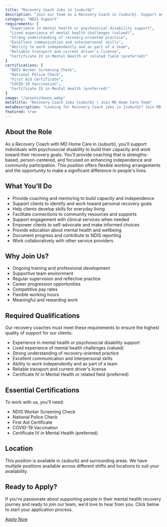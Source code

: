 ```yaml
---
title: "Recovery Coach Jobs in {suburb}"
description: "Join our team as a Recovery Coach in {suburb}. Support and empower individuals with psychosocial disability to build skills, achieve goals, and enhance their wellbeing."
category: "NDIS Support"
requirements: [
  "Experience in mental health or psychosocial disability support",
  "Lived experience of mental health challenges (valued)",
  "Strong understanding of recovery-oriented practice",
  "Excellent communication and interpersonal skills",
  "Ability to work independently and as part of a team",
  "Reliable transport and current driver's license",
  "Certificate IV in Mental Health or related field (preferred)"
]
certifications: [
  "NDIS Worker Screening Check",
  "National Police Check",
  "First Aid Certificate",
  "COVID-19 Vaccination",
  "Certificate IV in Mental Health (preferred)"
]
image: "/assets/downs.webp"
metaTitle: "Recovery Coach Jobs {suburb} | Join MD Home Care Team"
metaDescription: "Looking for Recovery Coach jobs in {suburb}? Join MD Home Care's team of dedicated recovery coaches. Support individuals with psychosocial disability on their recovery journey."
featured: true
---
```


## About the Role

As a Recovery Coach with MD Home Care in {suburb}, you'll support individuals with psychosocial disability to build their capacity and work toward their recovery goals. You'll provide coaching that is strengths-based, person-centered, and focused on enhancing independence and community participation. This position offers flexible working arrangements and the opportunity to make a significant difference in people's lives.

## What You'll Do

- Provide coaching and mentoring to build capacity and independence
- Support clients to identify and work toward personal recovery goals
- Help clients develop skills for everyday living
- Facilitate connections to community resources and supports
- Support engagement with clinical services when needed
- Empower clients to self-advocate and make informed choices
- Provide education about mental health and wellbeing
- Document progress and contribute to NDIS reporting
- Work collaboratively with other service providers

## Why Join Us?

- Ongoing training and professional development
- Supportive team environment
- Regular supervision and reflective practice
- Career progression opportunities
- Competitive pay rates
- Flexible working hours
- Meaningful and rewarding work

## Required Qualifications

Our recovery coaches must meet these requirements to ensure the highest quality of support for our clients:

- Experience in mental health or psychosocial disability support
- Lived experience of mental health challenges (valued)
- Strong understanding of recovery-oriented practice
- Excellent communication and interpersonal skills
- Ability to work independently and as part of a team
- Reliable transport and current driver's license
- Certificate IV in Mental Health or related field (preferred)

## Essential Certifications

To work with us, you'll need:

- NDIS Worker Screening Check
- National Police Check
- First Aid Certificate
- COVID-19 Vaccination
- Certificate IV in Mental Health (preferred)

## Location

This position is available in {suburb} and surrounding areas. We have multiple positions available across different shifts and locations to suit your availability.

## Ready to Apply?

If you're passionate about supporting people in their mental health recovery journey and ready to join our team, we'd love to hear from you. Click below to start your application process.

[Apply Now](/contact) 
